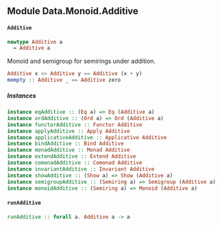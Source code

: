 ## Module Data.Monoid.Additive

#### `Additive`

``` purescript
newtype Additive a
  = Additive a
```

Monoid and semigroup for semirings under addition.

``` purescript
Additive x <> Additive y == Additive (x + y)
mempty :: Additive _ == Additive zero
```

##### Instances
``` purescript
instance eqAdditive :: (Eq a) => Eq (Additive a)
instance ordAdditive :: (Ord a) => Ord (Additive a)
instance functorAdditive :: Functor Additive
instance applyAdditive :: Apply Additive
instance applicativeAdditive :: Applicative Additive
instance bindAdditive :: Bind Additive
instance monadAdditive :: Monad Additive
instance extendAdditive :: Extend Additive
instance comonadAdditive :: Comonad Additive
instance invariantAdditive :: Invariant Additive
instance showAdditive :: (Show a) => Show (Additive a)
instance semigroupAdditive :: (Semiring a) => Semigroup (Additive a)
instance monoidAdditive :: (Semiring a) => Monoid (Additive a)
```

#### `runAdditive`

``` purescript
runAdditive :: forall a. Additive a -> a
```


